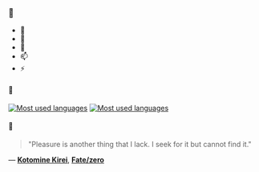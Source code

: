 ### 👋

- 🔭
- 🌱
- 💬
- 📫
- ⚡

#### 🧏

[![Most used languages](https://github-readme-stats-aynah.vercel.app/api/top-langs/?username=aynh&theme=solarized-dark&langs_count=6&layout=compact&hide_title=true)](https://github.com/anuraghazra/github-readme-stats#gh-dark-mode-only)
[![Most used languages](https://github-readme-stats-aynah.vercel.app/api/top-langs/?username=aynh&theme=solarized-light&langs_count=6&layout=compact&hide_title=true)](https://github.com/anuraghazra/github-readme-stats#gh-light-mode-only)

#### 💬

> "Pleasure is another thing that I lack. I seek for it but cannot find it."

&mdash; [**Kotomine Kirei**](https://myanimelist.net/character.php?q=Kotomine%20Kirei&cat=character), [**Fate/zero**](https://myanimelist.net/search/all?q=Fate%2Fzero&cat=all)
